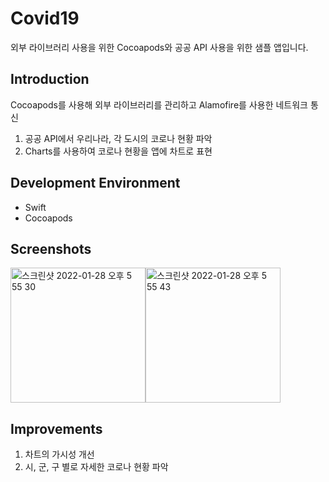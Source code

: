 # Covid19
외부 라이브러리 사용을 위한 Cocoapods와 공공 API 사용을 위한 샘플 앱입니다.

## Introduction
Cocoapods를 사용해 외부 라이브러리를 관리하고 Alamofire를 사용한 네트워크 통신
1. 공공 API에서 우리나라, 각 도시의 코로나 현황 파악
2. Charts를 사용하여 코로나 현황을 앱에 차트로 표현

## Development Environment
* Swift
* Cocoapods

## Screenshots
<img width="216" alt="스크린샷 2022-01-28 오후 5 55 30" src="https://user-images.githubusercontent.com/51810980/151517005-bb822eb2-60a5-4b53-9a42-8f8f15464f5c.png"><img width="216" alt="스크린샷 2022-01-28 오후 5 55 43" src="https://user-images.githubusercontent.com/51810980/151517029-e6b2d64c-be2d-4675-a751-75d8d7fa48b3.png">

## Improvements
1. 차트의 가시성 개선
2. 시, 군, 구 별로 자세한 코로나 현황 파악
